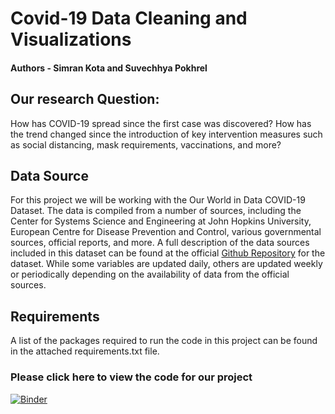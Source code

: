 # Covid-19 Data Cleaning and Visualizations
#### Authors - Simran Kota and Suvechhya Pokhrel


## Our research Question:
How has COVID-19 spread since the first case was discovered? How has the trend changed since the introduction of key intervention measures such as social distancing, mask requirements, vaccinations, and more?

## Data Source
For this project we will be working with the Our World in Data COVID-19 Dataset.  The data is compiled from a number of sources, including the Center for Systems Science and Engineering at John Hopkins University, European Centre for Disease Prevention and Control, various governmental sources, official reports, and more. 
A full description of the data sources included in this dataset can be found at the official [Github Repository](https://github.com/owid/covid-19-data/tree/master/public/data/) for the dataset. 
While some variables are updated daily, others are updated weekly or periodically depending on the availability of data from the official sources.

## Requirements

A list of the packages required to run the code in this project can be found in the attached requirements.txt file.

### Please click here to view the code for our project
[![Binder](https://mybinder.org/badge_logo.svg)](https://mybinder.org/v2/gh/simrankota/comp4447_finalproject/blob/main/final_project.ipynb/HEAD)


